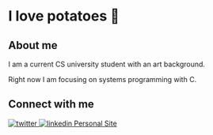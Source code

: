 # I love potatoes 🥔

## About me

I am a current CS university student with an art background.

Right now I am focusing on systems programming with C.

## Connect with me

<a href="https://twitter.com/ElPatatone" target="_blank">
<img src=https://img.shields.io/badge/twitter-%2300acee.svg?&style=for-the-badge&logo=twitter&logoColor=white alt=twitter style="margin-bottom: 5px;" />
</a>
<a href="https://linkedin.com/in/Hasanur-Rahman-Mohammad" target="_blank">
<img src=https://img.shields.io/badge/linkedin-%231E77B5.svg?&style=for-the-badge&logo=linkedin&logoColor=white alt=linkedin style="margin-bottom: 5px;" />
</a>  
<a href="https://ElPatatone.com" target="_blank">
Personal Site
</a>
